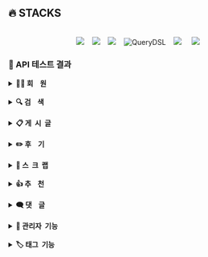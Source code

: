 ## 🔥 STACKS

<br>
<div align=center>
&nbsp;&nbsp;&nbsp;<img src="https://img.shields.io/badge/Spring Boot-6DB33F?style=flat&logo=springBoot&logoColor=white&color=green"/></a></a>
&nbsp;&nbsp;&nbsp;<img src="https://img.shields.io/badge/Spring Security-6DB33F?style=flat&logo=springsecurity&logoColor=white&color=darkgreen"/></a></a>
&nbsp;&nbsp;&nbsp;<img src="https://img.shields.io/badge/Spring JPA-6DB33F?style=flat&logo=spring JPA&logoColor=white&color=green"/></a></a>
&nbsp;&nbsp;&nbsp;<img src="https://img.shields.io/badge/QueryDSL-%231785D1.svg?&style=flat&logo=QueryDSL&logoColor=white" alt="QueryDSL"/></a>
&nbsp;&nbsp;&nbsp;<img src="https://img.shields.io/badge/Amazon AWS-232F3E?style=flat&logo=AmazonAWS&logoColor=black&color=orange"/></a></a>
&nbsp;&nbsp;&nbsp;&nbsp;<img src="https://img.shields.io/badge/Amazon S3-569A31?style=flat&logo=Amazon S3&logoColor=white&color=red"/></a></a>
<br>
</div>

### 📌 API 테스트 결과

<details>
<summary><b>🫅🏻 회&nbsp;&nbsp;&nbsp;&nbsp;원</b></summary><br>
    <div>
         <details>
         <summary><b>KMS_001_USER_001. 회원 가입</b></summary>
                  <br>
         <p><b>➡️ 회원이 회원 정보 [ 이메일, 패스워드, 이름, 닉네임 ] 를 입력하여 회원 가입을 진행한다.</b></p><br>
         <p><img src="https://github.com/beyond-sw-camp/be02-fin-BuildUp-KMS/assets/148943354/76ebda5a-aec9-4cfc-a1c7-aab563364a4e"/></p>
         </details><br>
          <details>
         <summary><b>KMS_003_USER-003. 과정명 확인</b></summary>
                  <br>
         <p><b> ➡️ 회원이 캡처한 사진의 과정명이 DB에 있는지 확인하여 인증 회원가입을 진행한다.</b></p><br>
         <p><img src="https://github.com/beyond-sw-camp/be02-fin-BuildUp-KMS/assets/148943354/536f7f6c-fbcd-4d4d-91bf-dece525adcec"/></p>
         </details><br>
          <details>
         <summary><b>KMS_004_USER_004. 이메일 인증</b></summary>
                  <br>
         <p><b>➡️ 회원이 메일함으로 온 이메일을 클릭하여 이메일 인증을 진행한다.</b></p><br>
         <p><img src="https://github.com/beyond-sw-camp/be02-fin-BuildUp-KMS/assets/148943354/e08b7dca-4261-4174-a75f-963e6e61cd15"/></p>
         </details><br>
	 <details>
         <summary><b>KMS_005_USER_005. 일반 로그인</b></summary>
                  <br>
         <p><b>➡️ 회원이 [ 이메일, 패스워드 ] 를 입력하여 로그인을 시도한다.</b></p><br>
         <p><img src="https://github.com/beyond-sw-camp/be02-fin-BuildUp-KMS/assets/148943354/8b7342b5-fd5b-4aed-8a18-6204e412a8bf"/></p>
         </details><br>
         <details>
         <summary><b>KMS_007_USER_007. 회원정보 상세 조회</b></summary>
                  <br>
         <p><b> ➡️ 회원이 본인의 회원 정보를 조회할 수 있다.</b></p><br>
         <p><img src="https://github.com/beyond-sw-camp/be02-fin-BuildUp-KMS/assets/148943354/990532d5-27c5-4b78-922b-6fd9ba2f2158"/></p>
         </details><br>
	 <details>
         <summary><b>KMS_008_USER_008. 회원정보 수정</b></summary>
                  <br>
         <p><b> ➡️ 회원이 회원 정보와 관련된 정보 [ 패스워드, 닉네임, 프로필 이미지 ] 를 수정할 수 있다.<br>
                ➡️ 패스워드는 기존 패스워드와 다른 패스워드로만 변경할 수 있다.<br>
                ➡️ 닉네임은 이미 사용중인 닉네임으로 변경할 수 없다.</b></p><br>
         <p><img src="https://github.com/beyond-sw-camp/be02-fin-BuildUp-KMS/assets/148943354/e5363cf7-1bca-4ad6-b490-377c6dafc2f6"/></p>
         </details><br>
          <details>
         <summary><b>KMS_009_USER_009. 회원정보 수정 시 비밀번호 확인</b></summary>
                  <br>
         <p><b> ➡️ 회원이 회원 정보를 수정하기 위해서 비밀번호를 입력한다.
         <br>
                ➡️ 입력한 비밀번호와 DB에 저장된 비밀번호가 다르면 회원 정보를 수정할 수 없다.</b></p><br>
         <p><img src="https://github.com/beyond-sw-camp/be02-fin-BuildUp-KMS/assets/148943354/abe0f334-a192-4edf-ae97-ec67c1d7a5ac"/></p>
         </details><br>
           <details>
         <summary><b>KMS_010_USER_010. 회원 프로필 이미지 수정</b></summary>
                  <br>
         <p><b>  ➡️ 회원이 본인의 프로필 이미지를 수정할 수 있다.</b></p><br>
         <p><img src="https://github.com/beyond-sw-camp/be02-fin-BuildUp-KMS/assets/148943354/678721f0-d11a-4b56-9584-3bc0989b3003"/></p>
         </details><br>
	 <details>
         <summary><b>KMS_011_USER_011. 회원 탈퇴</b></summary>
                  <br>
         <p><b> ➡️ 회원이 회원 탈퇴를 할 수 있다.<br>
                ➡️ 회원 탈퇴를 하면 DB의 회원 테이블 status가 true -> false 로 변경된다.</b></p><br>
         <p><img src="https://github.com/beyond-sw-camp/be02-fin-BuildUp-KMS/assets/148943354/ac3e7b83-feee-4ab4-8f85-ae7bec007bc8"/></p>
         </details><br>
         	 <details>
         <summary><b>KMS_012_USER_012. 이메일 찾기</b></summary>
                  <br>
         <p><b> ➡️ 회원이 자신의 이메일을 찾을 수 있다.<br>
                ➡️ 회원의 닉네임과 이름으로 이메일을 조회한다.</b></p><br>
         <p><img src="https://github.com/beyond-sw-camp/be02-fin-BuildUp-KMS/assets/148943354/09d0b6f1-6343-460e-b7af-cccd6dd1dbd8"/></p>
         </details><br>
         	 <details>
         <summary><b>KMS_013_USER_013. 비밀번호 찾기</b></summary>
                  <br>
         <p><b> ➡️ 회원이 자신의 비밀번호를 찾을 수 있다.<br>
                ➡️ 회원이 비밀번호 찾기시 임시 비밀번호를 발급하여 이메일로 전송한다.</b></p><br>
         <p><img src="https://github.com/beyond-sw-camp/be02-fin-BuildUp-KMS/assets/148943354/cff8f230-7fc0-4b98-ab3e-b160389f8b66"/></p>
         </details><br>
</details>
<br>
<details>
<summary><b>🔍 검&nbsp;&nbsp;&nbsp;&nbsp;색</b></summary><br>
    <div>
<details>
         <summary><b>KMS_014_SEARCH_001. 카테고리 별 [게시글] 검색</b></summary>
                  <br>
         <p><b>➡️ 회원이 검색창에 원하는 단어를 입력하여 게시글 목록을 조회할 수 있다.<br>
               ➡️ 회원이 지식, QnA, 스터디 게시판 / 후기 게시판을 통틀어 검색한 결과를 확인할 수 있다. 
         </b></p><br>
         <p><img src="https://github.com/beyond-sw-camp/be02-fin-BuildUp-KMS/assets/148943354/e0ef7068-436c-4dd3-ad63-e0aadd2a3a99"/></p>
         </details><br>
         <details>
         <summary><b>KMS_015_SEARCH_002. 카테고리 별 [후기] 검색</b></summary>
                  <br>
         <p><b>➡️ 회원이 검색어를 입력하여 카테고리 별로 후기를 조회할 수  있다.</b></p><br>
         <p><img src="https://github.com/beyond-sw-camp/be02-fin-BuildUp-KMS/assets/148943354/76becd96-0726-4d76-8eda-0aaefe3bda13"/></p>
         </details><br>
         <details>
         <summary><b>KMS_016_SEARCH_003. 메인페이지 [후기] 검색</b></summary>
                  <br>
         <p><b>➡️ 회원이 메인페이지에서 검색어를 입력하여 후기글을 조회할 수 있다.</b></p><br>
         <p><img src="https://github.com/beyond-sw-camp/be02-fin-BuildUp-KMS/assets/148943354/204a12d9-4005-407e-8c60-492af33d0c88"/></p>
         </details><br>
             <details>
         <summary><b>KMS_017_SEARCH_004. 검색 결과 페이지에서 [후기]검색</b></summary>
                  <br>
         <p><b>➡️ 메인페이지에서 검색 후 페이지에서 후기글을 조회할 수 있다.</b></p><br>
         <p><img src="https://github.com/beyond-sw-camp/be02-fin-BuildUp-KMS/assets/148943354/7d582597-fdc7-484e-bc8c-c497fa991787"/></p>
         </details><br>
</details>
<br>
<details>
<summary><b>📋 게&nbsp;&nbsp;시&nbsp;&nbsp;글</b></summary><br>
    <div>
	 <details>
         <summary><b>KMS_018_BOARD_001. 게시글 작성</b></summary>
                  <br>
         <p><b>➡️ 회원이 공유하고자 하는 게시글을 작성할 수 있다.</b></p><br>
         <p><img src="https://github.com/beyond-sw-camp/be02-fin-BuildUp-KMS/assets/148943354/5810155e-5d84-40c3-ab75-1eb01b02e100"/></p>
         </details><br>
         <details>
         <summary><b>KMS_019_BOARD_002. 게시글 이미지 업로드</b></summary>
                  <br>
         <p><b> ➡️ 회원이 게시글을 작성할 때, 이미지를 첨부할 수 있다.</b></p><br>
         <p><img src="https://github.com/beyond-sw-camp/be02-fin-BuildUp-KMS/assets/148943354/72b3948d-1596-40bf-8bc4-10a8a9d2e8f1"/></p>
         </details><br>
	 <details>
         <summary><b>KMS_020_BOARD_003. 본인 게시글 목록 조회</b></summary>
                  <br>
         <p><b> ➡️ 회원이 자신이 작성한 게시글 전체를 조회할 수 있다.</b></p><br>
         <p><img src="https://github.com/beyond-sw-camp/be02-fin-BuildUp-KMS/assets/148943354/858bca64-c77e-4aec-b437-e7eb6c6fa538"/></p>
         </details><br>
	 <details>
         <summary><b>KMS_021_BOARD_004 본인 게시글 상세 조회</b></summary>
                  <br>
         <p><b>➡️ 모든 사용자가 자신이 작성한 게시글을 상세조회할 수 있다.</b></p><br>
         <p><img src="https://github.com/beyond-sw-camp/be02-fin-BuildUp-KMS/assets/148943354/a87b7db5-f7d5-4e92-9c76-7217c4847e2c"/></p>
         </details><br>
	 <details>
         <summary><b>KMS_022_BOARD_005. 본인 게시글 목록 카테고리 별 조회</b></summary>
                  <br>
         <p><b>➡️ 회원 ( 인증회원, 일반회원 ) 이 자신이 작성한 게시글의 목록을 "마이페이지" 에서 카테고리 별로 조회할 수 있다.<br>  
              ➡️ 카테고리 목록 : 지식, QnA, 스터디 모집</b></p><br>
         <p><img src="https://github.com/beyond-sw-camp/be02-fin-BuildUp-KMS/assets/148943354/8b257b48-b7f6-4000-9c74-f9395d18fade"/></p>
         </details><br>
          <details>
         <summary><b>KMS_023_BOARD_006. 게시글 상세 조회</b></summary>
                  <br>
          <p><b> ➡️ 모든 사용자가 게시글의 상세 내용을 조회할 수 있다.</b></p><br>
         <p><img src="https://github.com/beyond-sw-camp/be02-fin-BuildUp-KMS/assets/148943354/6b25d077-91e9-4c8f-ab3f-4d6f2dd729d6"/></p>
         </details><br>
                <details>
         <summary><b>KMS_024_BOARD_007. 게시판 카테고리 별 조회</b></summary>
                  <br>
          <p><b>➡️ 모든 사용자가 게시판 카테고리별 게시글을 조회할 수 있다.</b></p><br>
         <p><img src="https://github.com/beyond-sw-camp/be02-fin-BuildUp-KMS/assets/148943354/3aff27f6-fcff-47df-b0ef-869faa371c3d"/></p>
         </details><br>
                     <details>
         <summary><b>KMS_025_BOARD_008. 태그 별 조회</b></summary>
                  <br>
          <p><b> ➡️ 모든 사용자가 인기 태그 별 게시글을 정렬 조건 별로 조회할 수 있다.</b></p><br>
         <p><img src="https://github.com/beyond-sw-camp/be02-fin-BuildUp-KMS/assets/148943354/2068b76b-b523-42c4-81dd-f32c7fb82cb6"/></p>
         </details><br>
         	 <details>
         <summary><b>KMS_026_BOARD_009. 태그 별 검색어 조회</b></summary>
                  <br>
         <p><b> ➡️ 모든 사용자가 검색어를 입력하여 검색어 별 / 태그 별 / 정렬조건 별로 게시글을 조회할 수 있다. </b></p><br>
         <p><img src="https://github.com/beyond-sw-camp/be02-fin-BuildUp-KMS/assets/148943354/b7cf090f-ce73-4597-91cd-0bcdc50e63a0"/></p>
         </details><br>
          <details>
         <summary><b>KMS_028_BOARD_011. 인기 게시글 카테고리 별 조회</b></summary>
                  <br>
         <p><b> ➡️ 모든 사용자가 검색어를 입력하여 검색어 별 / 카테고리 별 / 정렬조건 별로 인기 게시글을 조회할 수 있다. <br>
           ➡️ 카테고리 목록 : 지식, QnA, 스터디 모집</b></p><br>
         <p><img src="https://github.com/beyond-sw-camp/be02-fin-BuildUp-KMS/assets/148943354/714bd066-fc8f-4a29-8e6f-e3561bc50469"/></p>
         </details><br>
         	 <details>
         <summary><b>KMS_029_BOARD_012. 인기 게시글 검색어로 조회</b></summary>
                  <br>
         <p><b> ➡️ 모든 사용자가 검색어를 입력하여 인기 게시글을 정렬조건 별로 조회할 수 있다.<br>
          ➡️ 정렬 조건 : 최신순, 추천순, 조회순, 스크랩순, 댓글순 </b></p><br>
         <p><img src="https://github.com/beyond-sw-camp/be02-fin-BuildUp-KMS/assets/148943354/a237d460-7c03-4d18-8acb-916ff071e712"/></p>
         </details><br>
	 <details>
         <summary><b>KMS_030_BOARD_013. 게시글 수정</b></summary>
                  <br>
         <p><b> ➡️ 회원 ( 인증회원, 일반회원 ) 이 등록한 자신의 게시글을 수정할 수 있다.<br>
                ➡️ 수정 가능 항목 : 카테고리, 태그, 제목, 본문</b></p><br>
         <p><img src="https://github.com/beyond-sw-camp/be02-fin-BuildUp-KMS/assets/148943354/99ebd39d-addd-4c18-9bdf-7c4e8ffd83a0"/></p>
         </details><br>
	 <details>
         <summary><b>KMS_031_BOARD_014. 게시글 삭제</b></summary>
                  <br>
         <p><b> ➡️ 회원 ( 인증회원, 일반회원 ) 이 등록한 자신의 게시글을 삭제할 수 있다.<br>
                ➡️ 삭제한 게시글은 DB에서 status가 true -> false 로 변경된다.</b></p><br>
         <p><img src="https://github.com/beyond-sw-camp/be02-fin-BuildUp-KMS/assets/148943354/bc5089e0-1f2c-4234-9228-dd69634a1b5a"/></p>
         </details><br>
</details>
<br>
<details>
<summary><b>✏️ 후&nbsp;&nbsp;&nbsp;&nbsp;기</b></summary><br>
	 <details>
         <summary><b>KMS_032_REVIEW_001. 후기 작성</b></summary>
                  <br>
         <p><b> ➡️ 인증회원이 후기 카테고리 2개 ( 과정 후기, 강사 후기 ) 중 1개를 선택할 수 있다.<br>
                ➡️ 인증회원이 수강중인 또는 수강했던 과정명을 입력할 수 있다.<br>
                ➡️ 선택한 카테고리에 대한 후기를 [ 제목, 평점, 내용 ] 을 입력하여 작성할 수 있다.<br>
              </b></p><br>
         <p><img src="https://github.com/beyond-sw-camp/be02-fin-BuildUp-KMS/assets/148943354/2a6d9e3b-b636-4525-8119-4401b8d10d40"/></p>
         </details><br>
         <details>
         <summary><b>KMS_033_REVIEW_002. 후기 이미지 업로드</b></summary>
                  <br>
         <p><b>  ➡️ 회원이 후기글을 작성할 때, 이미지를 첨부할 수 있다.</b></p><br>
         <p><img src="https://github.com/beyond-sw-camp/be02-fin-BuildUp-KMS/assets/148943354/f56c8315-1dd3-4911-8710-58fd076a8c6b"/></p>
         </details><br>
          <details>
         <summary><b>KMS_034_REVIEW_003. 본인 후기글 카테고리 별 목록 조회</b></summary>
                  <br>
         <p><b> ➡️ 인증회원이 자신이 작성한 후기글의 목록을 "마이페이지" 에서 카테고리 별로 조회할 수 있다.<br>
                ➡️ 카테고리 목록 : 과정 후기, 강사 후기<br>
                 ➡️ 정렬 조건 : 최신순, 추천순, 조회순, 스크랩순, 댓글순</b></p><br>
         <p><img src="https://github.com/beyond-sw-camp/be02-fin-BuildUp-KMS/assets/148943354/adda2859-6528-4ea0-bcb4-84ff692d7242"/></p>
         </details><br>
          <details>
         <summary><b>KMS_035_REVIEW_004. 후기글 목록 조회</b></summary>
                  <br>
         <p><b>  ➡️ 모든 사용자가 후기글을 카테고리별 / 정렬조건별로 조회할 수 있다. <br>
                ➡️ 카테고리 목록 : 과정 후기, 강사 후기<br>
                ➡️ 정렬 조건 : 최신순, 추천순, 조회순, 스크랩순, 댓글순</b></p><br>
         <p><img src="https://github.com/beyond-sw-camp/be02-fin-BuildUp-KMS/assets/148943354/c3355682-fc7a-4eb3-a6ef-04ababc95fae"/></p>
         </details><br>
               <details>
         <summary><b>KMS_036_REVIEW_005. 인기 후기글 카테고리 별 목록 조회</b></summary>
                  <br>
         <p><b>  ➡️ 모든 사용자가 후기글을 카테고리별로 추천수가 높은 순으로 조회할 수 있다.<br>
                ➡️ 카테고리 목록 : 과정 후기, 강사 후기<br>
                ➡️ 정렬 조건 : 최신순, 추천순, 조회순, 스크랩순, 댓글순</b></p><br>
         <p><img src="https://github.com/beyond-sw-camp/be02-fin-BuildUp-KMS/assets/148943354/2489b4a4-35ed-4125-bf89-dfa09c5a83a9"/></p>
         </details><br>
                     <details>
         <summary><b>KMS_037_REVIEW_006. 검색어 별 인기 후기글 목록 조회</b></summary>
                  <br>
         <p><b>  ➡️ 모든 사용자가 후기글을 검색어를 입력하여 카테고리별로 추천수가 높은 순으로 조회할 수 있다.<br>
                  ➡️ 검색어 입력<br>
                  ➡️ 카테고리 목록 : 과정 후기, 강사 후기<br>
                  ➡️ 정렬 조건 : 최신순, 추천순, 조회순, 스크랩순, 댓글순</b></p><br>
         <p><img src="https://github.com/beyond-sw-camp/be02-fin-BuildUp-KMS/assets/148943354/cb6f8282-42ae-4375-a52a-a209478f4b0e"/></p>
         </details><br>
	 <details>
         <summary><b>KMS_038_REVIEW_007. 후기 상세 조회</b></summary>
                  <br>
         <p><b> ➡️ 모든 사용자가 후기의 상세 내용을 조회할 수 있다.</b></p><br>
         <p><img src="https://github.com/beyond-sw-camp/be02-fin-BuildUp-KMS/assets/148943354/600177cf-6b20-41b0-a28c-6a9ff30b93fb"/></p>
         </details><br>
          <details>
         <summary><b>KMS_039_REVIEW_008. 후기 수정</b></summary>
                  <br>
         <p><b> ➡️ 인증회원이 등록한 후기를 수정할 수 있다.<br>
                ➡️ 부트캠프 과정명, 후기 및 평점을 입력하지 않으면 후기가 수정되지 않는다.</b></p><br>
         <p><img src="https://github.com/beyond-sw-camp/be02-fin-BuildUp-KMS/assets/148943354/2ba89eda-7507-4705-84ba-567d48750e27"/></p>
         </details><br>
                   <details>
         <summary><b>KMS_040_REVIEW_009. 본인 후기글 수정을 위한
상세 조회</b></summary>
                  <br>
         <p><b> ➡️ 인증회원이 등록한 후기를 수정하기 위해 작성한 데이터를 불러올 수 있다.<br>
                ➡️ 후기글 제목, 과정명, 평점, 내용, 사진을 불러온다.</b></p><br>
         <p><img src="https://github.com/beyond-sw-camp/be02-fin-BuildUp-KMS/assets/148943354/c95ae39f-0ed1-4d9a-8407-2bfe81aedc6e"/></p>
         </details><br>
          <details>
         <summary><b>KMS_041_REVIEW_010. 후기 삭제</b></summary>
                  <br>
         <p><b> ➡️ 인증회원이 등록한 후기를 삭제할 수 있다.<br>
                ➡️ 삭제한 후기는 DB에서 status가 true -> false 로 변경된다.</b></p><br>
         <p><img src="https://github.com/beyond-sw-camp/be02-fin-BuildUp-KMS/assets/148943354/23427d85-78c3-470a-9040-13c40460932c"/></p>
         </details><br>
</details>
<br>
<details>
<summary><b>🔖 스&nbsp;&nbsp;크&nbsp;&nbsp;랩</b></summary><br>
 <details>
         <summary><b>KMS_042_SCRAP_001. [ 게시글 ] 스크랩 등록</b>
         </summary>
                  <br>
         <p><b>  ➡️ 회원(인증회원, 일반회원) 이 게시글 상세 페이지에서 나중에 다시 보고싶은 게시글을 스크랩할 수 있다.<br>
       ➡️ 스크랩한 게시글은 내 활동내역에서 확인 할 수 있다.</b>
       </p><br>
         <p><img src="https://github.com/beyond-sw-camp/be02-fin-BuildUp-KMS/assets/148943354/23916785-0d79-4254-84bd-b90c24db5ee6"/></p>
         </details><br>
         <details>
         <summary><b>KMS_043_SCRAP_002. [ 게시글 ] 스크랩 목록 카테고리 별 조회</b>
         </summary>
                  <br>
         <p><b>   ➡️ 회원(인증회원, 일반회원) 이 나의 활동내역에서 스크랩한 게시글 목록을 카테고리별로 조회할 수 있다.<br>
              ➡️ 카테고리 목록 : 지식공유, QnA, 스터디<br>
              ➡️ 비회원은 조회를 할 수 없다.</b>
       </p><br>
         <p><img src="https://github.com/beyond-sw-camp/be02-fin-BuildUp-KMS/assets/148943354/b46e4e03-2226-4343-aef8-6399eba27280"/></p>
         </details><br>
         <details>
         <summary><b>KMS_044_SCRAP_003. [ 게시글 ] 스크랩 여부 조회</b>
         </summary>
                  <br>
         <p><b>    ➡️ 회원(인증회원, 일반회원) 이 게시글 스크랩을 했는지 여부를 조회할 수 있다.<br>
                    ➡️ 비회원은 조회를 할 수 없다.</b>
       </p><br>
         <p><img src="https://github.com/beyond-sw-camp/be02-fin-BuildUp-KMS/assets/148943354/5b85af29-5bff-4311-8035-f52ece97ab9d"/></p>
         </details><br>
            <details>
         <summary><b>KMS_045_SCRAP_004. [ 게시글 ] 스크랩 삭제</b>
         </summary>
                  <br>
         <p><b>     ➡️ 회원(인증회원, 일반회원) 이 게시글 상세 페이지에서 게시글에 대한 스크랩을 삭제할 수 있다.<br>
 ➡️ 회원(인증회원, 일반회원) 이 내 활동내역에서 게시글에 대한 스크랩을 삭제할 수 있다.</b>
       </p><br>
         <p><img src="https://github.com/beyond-sw-camp/be02-fin-BuildUp-KMS/assets/148943354/716194cc-c595-4bf4-990c-cbdafd72e107"/></p>
         </details><br>
              <details>
         <summary><b>KMS_046_SCRAP_005. [ 후기글 ] 스크랩 등록</b>
         </summary>
                  <br>
         <p><b>      ➡️ 회원(인증회원, 일반회원) 이 후기글 상세 페이지에서 나중에 다시 보고싶은 후기글을 스크랩할 수 있다.<br>
 ➡️ 스크랩한 후기글은 내 활동내역에서 확인 할 수 있다.</b>
       </p><br>
         <p><img src="https://github.com/beyond-sw-camp/be02-fin-BuildUp-KMS/assets/148943354/10f24fd6-6624-4872-bea5-a44da48c013c"/></p>
         </details><br>
          <details>
         <summary><b>KMS_047_SCRAP_006. [ 후기글 ] 스크랩 목록 조회</b>
         </summary>
                  <br>
         <p><b> ➡️ 회원(인증회원, 일반회원) 이 나의 활동내역에서 스크랩한 후기글 목록을 카테고리별로 조회할 수 있다.<br>
                ➡️ 카테고리 목록 : 과정 후기, 강사 후기<br>
                ➡️ 비회원은 조회를 할 수 없다.</b>
       </p><br>
         <p><img src="https://github.com/beyond-sw-camp/be02-fin-BuildUp-KMS/assets/148943354/a2315106-e192-4e87-8d2c-5c7d7d9bfd95"/></p>
         </details><br>
     <details>
         <summary><b>KMS_048_SCRAP_007. [ 후기글 ] 스크랩 여부 조회</b>
         </summary>
                  <br>
         <p><b> ➡️ 회원(인증회원, 일반회원) 이 후기글 스크랩을 했는지 여부를 조회할 수 있다.<br>
                ➡️ 비회원은 조회를 할 수 없다.</b>
       </p><br>
         <p><img src="https://github.com/beyond-sw-camp/be02-fin-BuildUp-KMS/assets/148943354/b213201e-03e1-4f02-99c2-8b8229d81e42"/></p>
         </details><br>
          <details>
         <summary><b>KMS_049_SCRAP_008. [ 후기글 ] 스크랩 삭제</b>
         </summary>
                  <br>
         <p><b> ➡️ 회원(인증회원, 일반회원) 이 후기글 상세 페이지에서 후기글에 대한 스크랩을 삭제할 수 있다.<br>
                ➡️ 회원(인증회원, 일반회원) 이 내 활동내역에서 후기글에 대한 스크랩을 삭제할 수 있다.</b>
       </p><br>
         <p><img src="https://github.com/beyond-sw-camp/be02-fin-BuildUp-KMS/assets/148943354/a4a84222-440f-4c98-a70a-c684ec58db38"/></p>
         </details><br>
                </details>
<br>
<details>
<summary><b>👍 추&nbsp;&nbsp;&nbsp;&nbsp;천</b></summary><br>
              <details>
         <summary><b>KMS_050_UP_001. [ 게시글 ] 추천 클릭</b>
         </summary>
                  <br>
         <p><b> ➡️ 회원(인증회원, 일반회원) 이 게시글에 추천 버튼을 클릭할 수 있다.<br>
                ➡️ 비회원은 추천 버튼을 클릭할 수 없다.
                ➡️ 추천은 1회만 가능하다.</b>
       </p><br>
         <p><img src="https://github.com/beyond-sw-camp/be02-fin-BuildUp-KMS/assets/148943354/f346d432-a9a8-40ef-b845-cfbf8a756f10"/></p>
         </details><br>
                 <details>
         <summary><b>KMS_051_UP_002. [ 게시글 ] 추천 여부 조회</b>
         </summary>
                  <br>
         <p><b>  ➡️ 회원(인증회원, 일반회원) 이 게시글 추천을 했는지 여부를 조회할 수 있다.<br>
                ➡️ 비회원은 조회를 할 수 없다.</b>
       </p><br>
         <p><img src="https://github.com/beyond-sw-camp/be02-fin-BuildUp-KMS/assets/148943354/8d55e6ac-bcf4-4efa-bb23-385af6668949"/></p>
         </details><br>
                    <details>
         <summary><b>KMS_052_UP_003. [ 게시글 ] 추천 취소</b>
         </summary>
                  <br>
         <p><b> ➡️ 회원(인증회원, 일반회원) 이 게시글에 클릭한 추천 버튼을 취소할 수 있다.<br>
                ➡️ 비회원은 추천 버튼을 클릭 취소할 수 없다.</b>
       </p><br>
         <p><img src="https://github.com/beyond-sw-camp/be02-fin-BuildUp-KMS/assets/148943354/16058172-9101-4d41-9ea7-3a5187997190"/></p>
         </details><br>
              <details>
         <summary><b>KMS_053_UP_004. [ 후기글 ] 추천 클릭</b>
         </summary>
                  <br>
         <p><b>  ➡️ 회원(인증회원, 일반회원) 이 후기글에 추천 버튼을 클릭할 수 있다.<br>
                  ➡️ 비회원은 추천 버튼을 클릭할 수 없다.
                  ➡️ 추천은 1회만 가능하다.</b>
       </p><br>
         <p><img src="https://github.com/beyond-sw-camp/be02-fin-BuildUp-KMS/assets/148943354/c40b4b66-e081-4551-aaee-0a42a8da4110"/></p>
         </details><br>
               <details>
         <summary><b>KMS_054_UP_005. [ 후기글 ] 추천 여부 조회</b>
         </summary>
                  <br>
         <p><b>  ➡️ 회원(인증회원, 일반회원) 이 후기글 추천을 했는지 여부를 조회할 수 있다.<br>
                  ➡️ 비회원은 조회를 할 수 없다.</b>
       </p><br>
         <p><img src="https://github.com/beyond-sw-camp/be02-fin-BuildUp-KMS/assets/148943354/5e18837a-b271-4913-b4e4-dd5f881b0b18"/></p>
         </details><br>
                    <details>
         <summary><b>KMS_055_UP_006. [ 후기글 ] 추천 취소</b>
         </summary>
                  <br>
         <p><b>   ➡️ 회원(인증회원, 일반회원) 이 후기글에 클릭한 추천 버튼을 취소할 수 있다.<br>
                  ➡️ 비회원은 추천 버튼을 클릭 취소할 수 없다.</b>
       </p><br>
         <p><img src="https://github.com/beyond-sw-camp/be02-fin-BuildUp-KMS/assets/148943354/8bbc9984-f04e-47da-9fab-c3d370afdca3"/></p>
         </details><br>
        </details>
<br>
<details>
<summary><b>🗨️ 댓&nbsp;&nbsp;&nbsp;&nbsp;글</b></summary><br>
                     <details>
         <summary><b>KMS_056_COMMENT_001. [ 게시글 ] 댓글 작성</b>
         </summary>
                  <br>
         <p><b>   ➡️ 회원(인증회원, 일반회원) 이 게시글에 댓글을 작성할 수 있다.<br>
                  ➡️ 비회원은 댓글을 작성할 수 없다.</b>
       </p><br>
         <p><img src="https://github.com/beyond-sw-camp/be02-fin-BuildUp-KMS/assets/148943354/628e057d-bc7c-4f56-81ec-55fe247f4f1f"/></p>
         </details><br>
            <details>
         <summary><b>KMS_057_COMMENT_002. [ 게시글 ] 대댓글 작성</b>
         </summary>
                  <br>
         <p><b>     ➡️ 회원(인증회원, 일반회원) 이 게시글 댓글에 대댓글을 작성할 수 있다.<br>
                    ➡️ 비회원은 댓글을 작성할 수 없다.</b>
       </p><br>
         <p><img src="https://github.com/beyond-sw-camp/be02-fin-BuildUp-KMS/assets/148943354/f6dce0f6-4b94-4487-b657-6b7ca334a3b7"/></p>
         </details><br>
                   <details>
         <summary><b>KMS_058_COMMENT_003. [ 게시글 ] 댓글 조회</b>
         </summary>
                  <br>
         <p><b>  ➡️ 회원(인증회원, 일반회원) 또는 비회원이 게시글에 달린 댓글 목록을 조회할 수 있다.</b>
       </p><br>
         <p><img src="https://github.com/beyond-sw-camp/be02-fin-BuildUp-KMS/assets/148943354/7ccba43a-1d7f-473d-bc81-b79c4b94f9e8"/></p>
         </details><br>
                     <details>
         <summary><b>KMS_059_COMMENT_004. [ 게시글 ] 댓글 수정</b>
         </summary>
                  <br>
         <p><b>  ➡️ 회원(인증회원, 일반회원) 이 게시글에 등록한 댓글을 수정할 수 있다.</b>
       </p><br>
         <p><img src="https://github.com/beyond-sw-camp/be02-fin-BuildUp-KMS/assets/148943354/8547a644-c62a-42a0-863a-87f722512038"/></p>
         </details><br>
           <details>
         <summary><b>KMS_060_COMMENT_005. [ 게시글 ] 댓글 삭제</b>
         </summary>
                  <br>
         <p><b>  ➡️ 회원(인증회원, 일반회원) 이 게시글에 등록한 댓글을 삭제할 수 있다.<br>
                ➡️ 삭제한 댓글은 되돌릴 수 없다.</b>
       </p><br>
         <p><img src="https://github.com/beyond-sw-camp/be02-fin-BuildUp-KMS/assets/148943354/2aaa466f-ee8c-41aa-bb23-520c21fd402a"/></p>
         </details><br>
          <details>
         <summary><b>KMS_061_COMMENT_006. [ 후기글 ] 댓글 작성</b>
         </summary>
                  <br>
         <p><b> ➡️ 회원(인증회원, 일반회원) 이 후기글에 댓글을 작성할 수 있다.<br>
                ➡️ 비회원은 댓글을 작성할 수 없다.</b>
       </p><br>
         <p><img src="https://github.com/beyond-sw-camp/be02-fin-BuildUp-KMS/assets/148943354/65d95504-cdeb-4c12-b521-bd1e08f6a140"/></p>
         </details><br>
        <details>
         <summary><b>KMS_062_COMMENT_007. [ 후기글 ] 대댓글 작성</b>
         </summary>
                  <br>
         <p><b>  ➡️ 회원(인증회원, 일반회원) 이 후기글 댓글에 대댓글을 작성할 수 있다. <br>
          ➡️ 비회원은 댓글을 작성할 수 없다.</b>
       </p><br>
         <p><img src="https://github.com/beyond-sw-camp/be02-fin-BuildUp-KMS/assets/148943354/70af2bd9-6790-4597-bb15-64d5ae6be6a8"/></p>
         </details><br>
          <details>
         <summary><b>KMS_063_COMMENT_008. [ 후기글 ] 댓글 조회</b>
         </summary>
                  <br>
         <p><b> ➡️ 회원(인증회원, 일반회원) 또는 비회원이 후기글에 달린 댓글 목록을 조회할 수 있다.</b>
       </p><br>
         <p><img src="https://github.com/beyond-sw-camp/be02-fin-BuildUp-KMS/assets/148943354/ed97716e-ea85-482f-83fc-fbe4b8c2d46e"/></p>
         </details><br>
          <details>
         <summary><b>KMS_064_COMMENT_009. [ 후기글 ] 댓글 수정</b>
         </summary>
                  <br>
         <p><b>  ➡️ 회원(인증회원, 일반회원) 이 후기글에 등록한 댓글을 수정할 수 있다.</b>
       </p><br>
         <p><img src="https://github.com/beyond-sw-camp/be02-fin-BuildUp-KMS/assets/148943354/7b515939-c75b-4142-a9db-b64f04b22f45"/></p>
         </details><br>
          <details>
         <summary><b>KMS_065_COMMENT_010. [ 후기글 ] 댓글 삭제</b>
         </summary>
                  <br>
         <p><b> ➡️ 회원(인증회원, 일반회원) 이 후기글에 등록한 댓글을 삭제할 수 있다. <br>
                ➡️ 삭제한 댓글은 되돌릴 수 없다.</b>
       </p><br>
         <p><img src="https://github.com/beyond-sw-camp/be02-fin-BuildUp-KMS/assets/148943354/2bf5c09a-ce2c-4f59-a626-5fba8a98153c"/></p>
         </details><br>
</details>

<br>
<details>
<summary><b>👑 관리자&nbsp;&nbsp;기능</b></summary><br>
                     <details>
         <summary><b>KMS_066_ADMIN_001. [관리자] 회원가입</b>
         </summary>
                  <br>
         <p><b>   ➡️ 관리자가 [ 이메일, 패스워드, 이름 ] 을 입력하여 회원가입 할 수 있다.</b>
       </p><br>
         <p><img src="https://github.com/beyond-sw-camp/be02-fin-BuildUp-KMS/assets/148943354/00476ac0-835d-4d36-966b-e65b3cde7482"/></p>
         </details><br>
            <details>
         <summary><b>KMS_067_ADMIN_002. [관리자] 로그인</b>
         </summary>
                  <br>
         <p><b>   ➡️ 관리자가 [ 이메일, 패스워드 ] 를 입력하여 로그인 할 수 있다.</b>
       </p><br>
         <p><img src="https://github.com/beyond-sw-camp/be02-fin-BuildUp-KMS/assets/148943354/8ceb33f7-2477-421f-8f0d-868a5b10e8c3"/></p>
         </details><br>
              <details>
         <summary><b>KMS_068_ADMIN_003. [관리자] 정보 수정</b>
         </summary>
                  <br>
         <p><b>    ➡️ 관리자가 자신의 정보를 수정할 수 있다.</b>
       </p><br>
         <p><img src="https://github.com/beyond-sw-camp/be02-fin-BuildUp-KMS/assets/148943354/7d62625c-1b21-4b54-a5bc-3afa74f4c306"/></p>
         </details><br>
              <details>
         <summary><b>KMS_069_ADMIN_004. [관리자] 삭제</b>
         </summary>
                  <br>
         <p><b>   ➡️ 관리자 정보를 삭제할 수 있다.</b>
       </p><br>
         <p><img src="https://github.com/beyond-sw-camp/be02-fin-BuildUp-KMS/assets/148943354/dd2e973a-1368-4e76-8605-bd0a4c60bfa8"/></p>
         </details><br>
                <details>
         <summary><b>KMS_070_ADMIN_005. 회원 삭제</b>
         </summary>
                  <br>
         <p><b>    ➡️ 관리자가 회원의 상태를 DB에서 false로 변경할 수 있다.<br>
                     ➡️ 회원이 허위 인증을 하거나 과도한 비방, 욕설 등의 게시글, 댓글 등을 남기는 경우 관리자가 비활성화 처리할 수 있다.</b>
</p><br>
         <p><img src="https://github.com/beyond-sw-camp/be02-fin-BuildUp-KMS/assets/148943354/00b76dd9-79e0-4541-9bae-5b984341035b"/></p>
         </details><br>
    <details>
         <summary><b>KMS_071_ADMIN_006. 회원 목록 조회</b>
         </summary>
                  <br>
         <p><b>    ➡️ 관리자가 가입한 회원의 전체 목록을 조회할 수 있다.</b>
       </p><br>
         <p><img src="https://github.com/beyond-sw-camp/be02-fin-BuildUp-KMS/assets/148943354/c2216c76-d92f-44c5-b40e-e94d1c09bd95"/></p>
         </details><br>
          <details>
         <summary><b>KMS_072_ADMIN_007. 게시판 카테고리 등록</b>
         </summary>
                  <br>
         <p><b>    ➡️ 관리자가 게시판의 카테고리를 등록할 수 있다. ( 지식공유, QnA, 스터디 모집  + 추가 시)</b>
       </p><br>
         <p><img src="https://github.com/beyond-sw-camp/be02-fin-BuildUp-KMS/assets/148943354/4dffd519-1a61-4bcf-9a25-166ff57a5872"/></p>
         </details><br>
          <details>
         <summary><b>KMS_073_ADMIN_008. 게시판 카테고리 목록 조회</b>
         </summary>
                  <br>
         <p><b>   ➡️ 관리자가 게시판의 카테고리 목록을 조회할 수 있다.</b>
       </p><br>
         <p><img src="https://github.com/beyond-sw-camp/be02-fin-BuildUp-KMS/assets/148943354/b65a3481-0727-4d4c-a243-e11b4ee0ad3d"/></p>
         </details><br>
   <details>
         <summary><b>KMS_074_ADMIN_009. 게시판 카테고리 수정</b>
         </summary>
                  <br>
         <p><b> ➡️ 관리자가 게시판의 카테고리를 수정할 수 있다.</b>
       </p><br>
         <p><img src="https://github.com/beyond-sw-camp/be02-fin-BuildUp-KMS/assets/148943354/84080870-8263-4f5d-b134-ca896827fdee"/></p>
         </details><br>
          <details>
         <summary><b>KMS_075_ADMIN_010. 게시판 카테고리 삭제</b>
         </summary>
                  <br>
         <p><b> ➡️ 관리자가 게시판의 카테고리를 삭제할 수 있다.</b>
       </p><br>
         <p><img src="https://github.com/beyond-sw-camp/be02-fin-BuildUp-KMS/assets/148943354/a31ea808-12b0-44de-a88f-3efbb700b97f"/></p>
         </details><br>
                <details>
         <summary><b>KMS_076_ADMIN_011. 후기 카테고리 등록</b>
         </summary>
                  <br>
         <p><b>  ➡️ 관리자가 후기의 카테고리를 등록할 수 있다. ( 과정 후기, 강사 후기 + 추가 시)</b>
       </p><br>
         <p><img src="https://github.com/beyond-sw-camp/be02-fin-BuildUp-KMS/assets/148943354/9be69237-feee-4f4e-9d68-19f06c2e733a"/></p>
         </details><br>
                      <details>
         <summary><b>KMS_077_ADMIN_012. 후기 카테고리 목록 조회</b>
         </summary>
                  <br>
         <p><b>   ➡️ 관리자가 후기의 카테고리 목록을 조회할 수 있다.</b>
       </p><br>
         <p><img src="https://github.com/beyond-sw-camp/be02-fin-BuildUp-KMS/assets/148943354/3af8f12b-f910-4bc4-8c63-091ca79cf329"/></p>
         </details><br>
                  <details>
         <summary><b>KMS_078_ADMIN_013. 후기 카테고리 수정</b>
         </summary>
                  <br>
         <p><b> ➡️ 관리자가 후기의 카테고리를 수정할 수 있다.</b>
       </p><br>
         <p><img src="https://github.com/beyond-sw-camp/be02-fin-BuildUp-KMS/assets/148943354/7f61cf59-9b7e-4688-ad75-580c6be2ecb7"/></p>
         </details><br>
                         <details>
         <summary><b>KMS_079_ADMIN_014. 후기 카테고리 삭제</b>
         </summary>
                  <br>
         <p><b>  ➡️ 관리자가 후기의 카테고리를 삭제할 수 있다.</b>
       </p><br>
         <p><img src="https://github.com/beyond-sw-camp/be02-fin-BuildUp-KMS/assets/148943354/9ebdd77f-6dab-4b29-a531-4b653a62c3a2"/></p>
         </details><br>
                  <details>
         <summary><b>KMS_080_ADMIN_015. 태그 등록</b>
         </summary>
                  <br>
         <p><b>  ➡️ 관리자가 태그를 등록할 수 있다. ( EX : #백엔드 )</b>
       </p><br>
         <p><img src="https://github.com/beyond-sw-camp/be02-fin-BuildUp-KMS/assets/148943354/da067cbc-c460-4f12-867b-7298508e4504"/></p>
         </details><br>
                      <details>
         <summary><b>KMS_081_ADMIN_016. 태그목록 조회</b>
         </summary>
                  <br>
         <p><b>  ➡️ 관리자가 태그 목록을 조회할 수 있다.</b>
       </p><br>
         <p><img src="https://github.com/beyond-sw-camp/be02-fin-BuildUp-KMS/assets/148943354/177b8be9-4b7f-4e71-8a73-87b0b6b89734"/></p>
         </details><br>
                               <details>
         <summary><b>KMS_082_ADMIN_017. 태그 수정</b>
         </summary>
                  <br>
         <p><b>   ➡️ 관리자가 태그를 수정할 수 있다.</b>
       </p><br>
         <p><img src="https://github.com/beyond-sw-camp/be02-fin-BuildUp-KMS/assets/148943354/0296b6b5-5fab-41ab-aa16-26dfde97b313"/></p>
         </details><br>
                             <details>
         <summary><b>KMS_083_ADMIN_018. 태그 삭제</b>
         </summary>
                  <br>
         <p><b> ➡️ 관리자가 태그를 삭제할 수 있다.</b>
       </p><br>
         <p><img src="https://github.com/beyond-sw-camp/be02-fin-BuildUp-KMS/assets/148943354/cd913c63-7051-4a68-8867-645043ef7192"/></p>
         </details><br>
</details>
<br>
<details>
<summary><b>🏷️ 태그&nbsp;&nbsp;기능</b></summary><br>
                     <details>
         <summary><b>KMS_084_HOTTAG_001. 인기 태그 조회</b>
         </summary>
                  <br>
         <p><b>  ➡️ 모든 사용자가 많이 사용된 태그를 5위까지 조회할 수 있다.</b>
       </p><br>
         <p><img src="https://github.com/beyond-sw-camp/be02-fin-BuildUp-KMS/assets/148943354/8800f5af-3307-410c-ac6b-aad6b3afcb2f"/></p>
         </details><br>
          </details>

